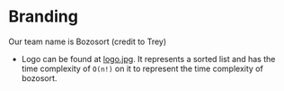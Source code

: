 # Branding

Our team name is Bozosort (credit to Trey)

- Logo can be found at [logo.jpg](logo.jpg). It represents a sorted list and has the time complexity of `O(n!)` on it to represent the time complexity of bozosort.
